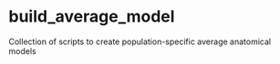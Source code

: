 build_average_model
===================

Collection of scripts to create population-specific average anatomical models